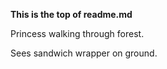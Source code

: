 __This is the top of readme.md__


Princess walking through forest.

Sees sandwich wrapper on ground.